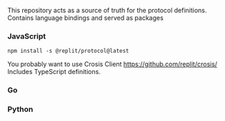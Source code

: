 This repository acts as a source of truth for the protocol definitions. Contains language bindings and served as packages


### JavaScript
`npm install -s @replit/protocol@latest`

You probably want to use Crosis Client https://github.com/replit/crosis/
Includes TypeScript definitions. 

### Go

### Python
